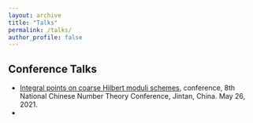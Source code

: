 ```yaml
---
layout: archive
title: "Talks"
permalink: /talks/
author_profile: false
---
```


## Conference Talks
- [Integral points on coarse Hilbert moduli schemes](../_talks/2021-05-26-talk.md), conference, 8th National Chinese Number Theory Conference, Jintan, China. May 26, 2021.
- 
